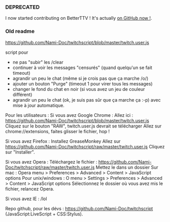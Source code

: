 ### DEPRECATED

I now started contributing on BetterTTV ! It's actually [on GitHub now !](http://github.com/night/betterttv).

### Old readme


https://github.com/Nami-Doc/twitchscript/blob/master/twitch.user.js

script pour
 - ne pas "subir" les /clear
 - continuer à voir les messages "censurés" (quand quelqu'un se fait timeout)
 - agrandir un peu le chat (même si je crois pas que ça marche /o/)
 - ajouter un bouton "Purge" (timeout 1 pour virer tous les messages)
 - changer le fond du chat en noir (si vous avez un jeu de couleur différent)
 - agrandir un peu le chat (ok, je suis pas sûr que ça marche ça :-p)
avec mise à jour automatique.

Pour les utilisateurs :
Si vous avez Google Chrome :
Allez ici : https://github.com/Nami-Doc/twitchscript/blob/master/twitch.user.js
Cliquez sur le bouton "RAW", twitch.user.js devrait se télécharger
Allez sur chrome://extensions, faites glisser le fichier, hop !

Si vous avez Firefox :
Installez GreaseMonkey
Allez sur https://github.com/Nami-Doc/twitchscript/raw/master/twitch.user.js
Cliquez sur "Installer".

Si vous avez Opera :
Téléchargez le fichier : https://github.com/Nami-Doc/twitchscript/raw/master/twitch.user.js
Mettez le dans un dossier
Sur mac : Opera menu > Preferences > Advanced > Content > JavaScript options
Pour unix/windows : O menu > Settings > Preferences > Advanced > Content > JavaScript options
Sélectionnez le dossier où vous avez mis le fichier, relancez Opera.

Si vous avez IE :
/lol

Repo github, pour les dévs : https://github.com/Nami-Doc/twitchscript (JavaScript:LiveScript + CSS:Stylus).
